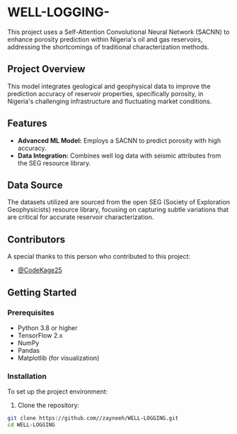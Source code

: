 # WELL-LOGGING-
This project uses a Self-Attention Convolutional Neural Network (SACNN) to enhance porosity prediction within Nigeria's oil and gas reservoirs, addressing the shortcomings of traditional characterization methods.

## Project Overview

This model integrates geological and geophysical data to improve the prediction accuracy of reservoir properties, specifically porosity, in Nigeria's challenging infrastructure and fluctuating market conditions.

## Features

- **Advanced ML Model:** Employs a SACNN to predict porosity with high accuracy.
- **Data Integration:** Combines well log data with seismic attributes from the SEG resource library.

## Data Source

The datasets utilized are sourced from the open SEG (Society of Exploration Geophysicists) resource library, focusing on capturing subtle variations that are critical for accurate reservoir characterization.

## Contributors

A special thanks to this person who  contributed to this project:

- [@CodeKage25](https://github.com/CodeKage25)

## Getting Started

### Prerequisites

- Python 3.8 or higher
- TensorFlow 2.x
- NumPy
- Pandas
- Matplotlib (for visualization)

### Installation

To set up the project environment:

1. Clone the repository:
```bash
git clone https://github.com//zayneeh/WELL-LOGGING.git
cd WELL-LOGGING

